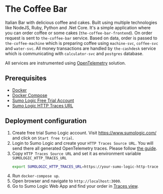 # The Coffee Bar

Italian Bar with delicious coffee and cakes. Built using multiple technologies like NodeJS, Ruby, Python and .Net Core. 
It's a simple application where you can order coffee or some cakes (`the-coffee-bar-frontend`). On order request is sent to 
`the-coffee-bar` service. Based on data, order is passed to `the-coffee-machine` which is preparing coffee using 
`machine-svc`, `coffee-svc` and `water-svc`. All money transactions are handled by `the-cashdesk` service which is 
communicating with `calculator-svc` and `postgres` database.

All services are instrumented using [OpenTelemetry](https://opentelemetry.io/) solution.

## Prerequisites
* [Docker](https://docs.docker.com/get-docker/)
* [Docker Compose](https://docs.docker.com/compose/install/)
* [Sumo Logic Free Trial Account](https://www.sumologic.com/)
* [Sumo Logic HTTP Traces URL](https://help.sumologic.com/Traces/01Getting_Started_with_Transaction_Tracing/HTTP_Traces_Source#create-an-http-traces-source)

## Deployment configuration
1. Create free trial Sumo Logic account. Visit https://www.sumologic.com/ and click on `Start free trial`.
2. Login to Sumo Logic and create your `HTTP Traces Source URL`. You will send there all generated OpenTelemetry traces. 
Please follow [the guide](https://help.sumologic.com/Traces/01Getting_Started_with_Transaction_Tracing/HTTP_Traces_Source#create-an-http-traces-source).
3. Copy `HTTP Traces Source URL` and set it as environment variable `SUMOLOGIC_HTTP_TRACES_URL`
    ```bash
    export SUMOLOGIC_HTTP_TRACES_URL=https://your-sumo-logic-http-traces-source-url-here
    ```
4. Run `docker-compose up`.
5. Open browser and navigate to `http://localhost:3000`.
6. Go to Sumo Logic Web App and find your order in [Traces view](https://help.sumologic.com/Traces/02Working_with_Tracing_data/03View_and_investigate_traces).

